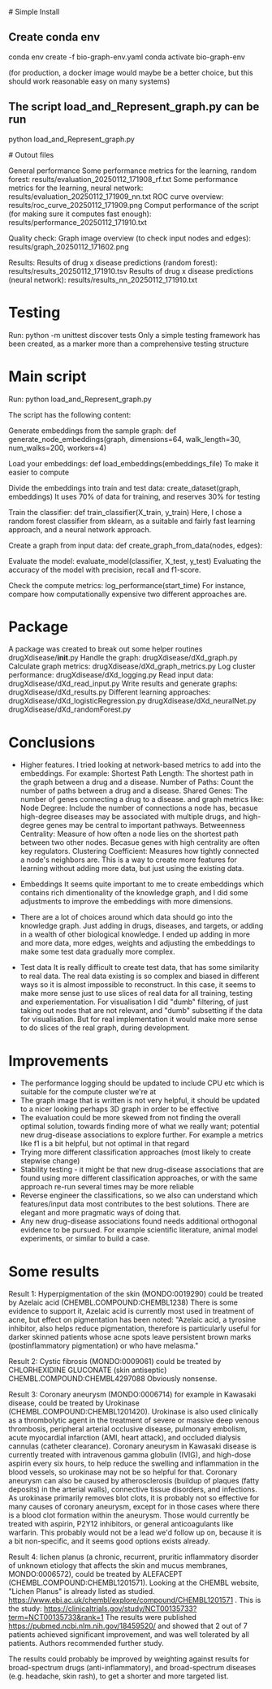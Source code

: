 
# Simple Install

## Create conda env

conda env create -f bio-graph-env.yaml
conda activate bio-graph-env

(for production, a docker image would maybe be a better choice, but this should work reasonable easy on many systems)

## The script load_and_Represent_graph.py can be run 

python load_and_Represent_graph.py

# Outout files 

General performance
Some performance metrics for the learning, random forest: results/evaluation_20250112_171908_rf.txt 
Some performance metrics for the learning, neural network: results/evaluation_20250112_171909_nn.txt
ROC curve overview: results/roc_curve_20250112_171909.png
Comput performance of the script (for making sure it computes fast enough): results/performance_20250112_171910.txt

Quality check:
Graph image overview (to check input nodes and edges): results/graph_20250112_171602.png

Results:
Results of drug x disease predictions (random forest): results/results_20250112_171910.tsv
Results of drug x disease predictions (neural network): results/results_nn_20250112_171910.txt

# Testing

Run:
python -m unittest discover tests
Only a simple testing framework has been created, as a marker more than a comprehensive testing structure


# Main script
Run: python load_and_Represent_graph.py 

The script has the following content:

Generate embeddings from the sample graph:  def generate_node_embeddings(graph, dimensions=64, walk_length=30, num_walks=200, workers=4)

Load your embeddings: def load_embeddings(embeddings_file)
To make it easier to compute

Divide the embeddings into train and test data: create_dataset(graph, embeddings)
It uses 70% of data for training, and reserves 30% for testing

Train the classifier: def train_classifier(X_train, y_train)
Here, I chose a random forest classifier from sklearn, as a suitable and fairly fast learning approach, and a neural network approach.

Create a graph from input data: def create_graph_from_data(nodes, edges):

Evaluate the model: evaluate_model(classifier, X_test, y_test)
Evaluating the accuracy of the model with precision, recall and f1-score.

Check the compute metrics: log_performance(start_time)
For instance, compare how computationally expensive two different approaches are.


# Package
A package was created to break out some helper routines
drugXdisease/__init__.py
Handle the graph: drugXdisease/dXd_graph.py
Calculate graph metrics: drugXdisease/dXd_graph_metrics.py
Log cluster performance: drugXdisease/dXd_logging.py
Read input data: drugXdisease/dXd_read_input.py
Write results and generate graphs: drugXdisease/dXd_results.py
Different learning approaches:
drugXdisease/dXd_logisticRegression.py
drugXdisease/dXd_neuralNet.py
drugXdisease/dXd_randomForest.py


# Conclusions  

- Higher features. I tried looking at network-based metrics to add into the embeddings. 
For example:
Shortest Path Length: The shortest path in the graph between a drug and a disease.
Number of Paths: Count the number of paths between a drug and a disease.
Shared Genes: The number of genes connecting a drug to a disease.
and graph metrics like:
Node Degree: Include the number of connections a node has, becasue high-degree diseases may be associated with multiple drugs,
and high-degree genes may be central to important pathways.
Betweenness Centrality: Measure of how often a node lies on the shortest path between two other nodes. Becasue genes with high centrality are often key regulators.
Clustering Coefficient: Measures how tightly connected a node's neighbors are.
This is a way to create more features for learning without adding more data, but just using the existing data.

- Embeddings
It seems quite important to me to create embeddings which contains rich dimentionality of the knowledge graph, 
and I did some adjustments to improve the embeddings with more dimensions.

- There are a lot of choices around which data should go into the knowledge graph. 
Just adding in drugs, diseases, and targets, or adding in a wealth of other biological knowledge.
I ended up adding in more and more data, more edges, weights and adjusting the embeddings to make some test
data gradually more complex.  

- Test data
It is really difficult to create test data, that has some similarity to real data. The real data existing is so
 complex and biased in different ways so it is almost impossible to reconstruct. In this case, it seems to make
 more sense just to use slices of real data for all training, testing and experiementation.
 For visualisation I did "dumb" filtering, of just taking out nodes that are not relevant, and "dumb" subsetting 
 if the data for visualisation. But for real implementation it would make more sense to do slices of the real graph, 
 during development.


# Improvements

- The performance logging should be updated to include CPU etc which is suitable for the compute cluster we're at
- The graph image that is written is not very helpful, it should be updated to a nicer looking perhaps
 3D graph in order to be effective
- The evaluation could be more skewed from not finding the overall optimal solution, towards finding more
of what we really want; potential new drug-disease associations to explore further. For example a metrics like f1 
is a bit helpful, but not optimal in that regard
- Trying more different classification approaches (most likely to create stepwise change)
- Stability testing - it might be that new drug-disease associations that are found using more different classification
approaches, or with the same approach re-run several times may be more reliable 
- Reverse engineer the classifications, so we also can understand which features/input data most contributes to the 
best solutions. There are elegant and more pragmatic ways of doing that.
- Any new drug-disease associations found needs additional orthogonal evidence to be pursued. For example scientific literature, 
animal model experiments, or similar to build a case.



# Some results

Result 1: 
Hyperpigmentation of the skin (MONDO:0019290) could be treated by Azelaic acid (CHEMBL.COMPOUND:CHEMBL1238)
There is some evidence to support it, Azelaic acid is currently most used in treatment of acne, but effect on pigmentation
has been noted: "Azelaic acid, a tyrosine inhibitor, also helps reduce pigmentation, therefore is particularly 
useful for darker skinned patients whose acne spots leave persistent brown marks 
(postinflammatory pigmentation) or who have melasma."

Result 2:
Cystic fibrosis (MONDO:0009061) could be treated by CHLORHEXIDINE GLUCONATE (skin antiseptic) CHEMBL.COMPOUND:CHEMBL4297088
Obviously nonsense.

Result 3:
Coronary aneurysm (MONDO:0006714) for example in Kawasaki disease, could be treated by Urokinase (CHEMBL.COMPOUND:CHEMBL1201420).
Urokinase is also used clinically as a thrombolytic agent in the treatment of severe or massive deep venous thrombosis, 
peripheral arterial occlusive disease, pulmonary embolism, acute myocardial infarction (AMI, heart attack), and occluded dialysis cannulas (catheter clearance).
Coronary aneurysm in Kawasaki disease is currently treated with intravenous gamma globulin (IVIG), and high-dose aspirin every six hours, to help reduce the 
swelling and inflammation in the blood vessels, so urokinase may not be so helpful for that. Coronary aneurysm can also be caused by atherosclerosis
(buildup of plaques (fatty deposits) in the arterial walls), connective tissue disorders, and infections.
As urokinase primarily removes blot clots, it is probably not so effective for many causes of coronary aneurysm, except for in those cases where there is a 
blood clot formation within the aneurysm. Those would currently be treated with aspirin, P2Y12 inhibitors, or general anticoagulants like warfarin.
This probably would not be a lead we'd follow up on, because it is a bit non-specific, and it seems good options exists already.     

Result 4:
lichen planus (a chronic, recurrent, pruritic inflammatory disorder of unknown etiology that affects the skin and mucus membranes, MONDO:0006572), 
could be treated by ALEFACEPT (CHEMBL.COMPOUND:CHEMBL1201571). Looking at the CHEMBL website, "Lichen Planus" is already listed as studied.
https://www.ebi.ac.uk/chembl/explore/compound/CHEMBL1201571 . This is the study: https://clinicaltrials.gov/study/NCT00135733?term=NCT00135733&rank=1 
The results were published https://pubmed.ncbi.nlm.nih.gov/18459520/ and showed that 2 out of 7 patients achieved significant improvement, and was well 
tolerated by all patients. Authors recommended further study.

The results could probably be improved by weighting against results for broad-spectrum drugs (anti-inflammatory), 
and broad-spectrum diseases (e.g. headache, skin rash), to get a shorter and more targeted list.


